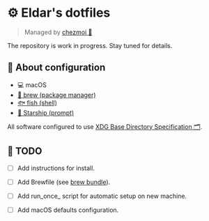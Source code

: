 # ⚙️ Eldar's dotfiles

> Managed by [chezmoi 🤖](https://www.chezmoi.io/)

The repository is work in progress. Stay tuned for details.

## 🔎 About configuration

- 💻 macOS
- [🍺 brew (package manager)][brew]
- [🐟 fish (shell)][fish-shell]
- [🚀 Starship (prompt)][starship]

All software configured to use [XDG Base Directory Specification 🗂️][xdg-spec].

## 📌 TODO

- [ ] Add instructions for install.
- [ ] Add Brewfile (see [brew bundle][brew-bundle]).
- [ ] Add run_once_ script for automatic setup on new machine.
- [ ] Add macOS defaults configuration.


[brew]: https://brew.sh/
[fish-shell]: https://fishshell.com/
[starship]: https://starship.rs/
[xdg-spec]: https://wiki.archlinux.org/title/XDG_Base_Directory
[brew-bundle]: https://github.com/Homebrew/homebrew-bundle
